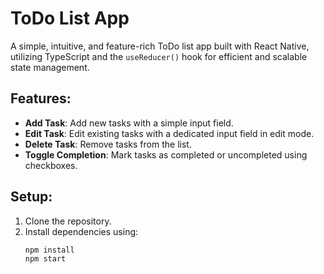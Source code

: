 # ToDo List App

A simple, intuitive, and feature-rich ToDo list app built with React Native, utilizing TypeScript and the `useReducer()` hook for efficient and scalable state management.

## Features:
- **Add Task**: Add new tasks with a simple input field.
- **Edit Task**: Edit existing tasks with a dedicated input field in edit mode.
- **Delete Task**: Remove tasks from the list.
- **Toggle Completion**: Mark tasks as completed or uncompleted using checkboxes.

## Setup:
1. Clone the repository.
2. Install dependencies using:
   ```bash
   npm install
   npm start
